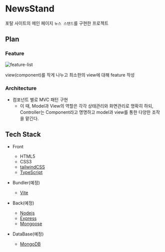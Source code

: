 # NewsStand

포탈 사이트의 메인 페이지 `뉴스 스탠드`를 구현한 프로젝트

## Plan

### Feature

![feature-list](https://user-images.githubusercontent.com/86241737/229481189-9ce0117b-484a-4e93-b61d-d3bb7e97dcc1.png)

view(component)를 작게 나누고 최소한의 view에 대해 feature 작성

### Architecture

- 컴포넌트 별로 MVC 패턴 구현
  - 이 때, Model과 View의 역할은 각각 상태관리와 화면관리로 명확히 하되, Controller는 Component라고 명명하고 model과 view를 통한 다양한 조작을 맡긴다.

## Tech Stack

- Front
  - HTML5
  - CSS3
  - [tailwindCSS](https://tailwindcss.com/)
  - [TypeScript](https://www.typescriptlang.org/)

- Bundler(예정)
  - [Vite](https://vitejs-kr.github.io/)

- Back(예정)
  - [Nodejs](https://nodejs.org/ko)
  - [Express](https://expressjs.com/ko/)
  - [Mongoose](https://mongoosejs.com/)

- DataBase(예정)
  - [MongoDB](https://www.mongodb.com/)
